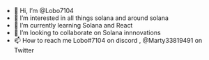 - 👋 Hi, I’m @Lobo7104
- 👀 I’m interested in all things solana and around solana
- 🌱 I’m currently learning Solana and React
- 💞️ I’m looking to collaborate on Solana innnovations
- 📫 How to reach me Lobo#7104 on discord , @Marty33819491 on Twitter

<!---
Lobo7104/Lobo7104 is a ✨ special ✨ repository because its `README.md` (this file) appears on your GitHub profile.
You can click the Preview link to take a look at your changes.
--->
